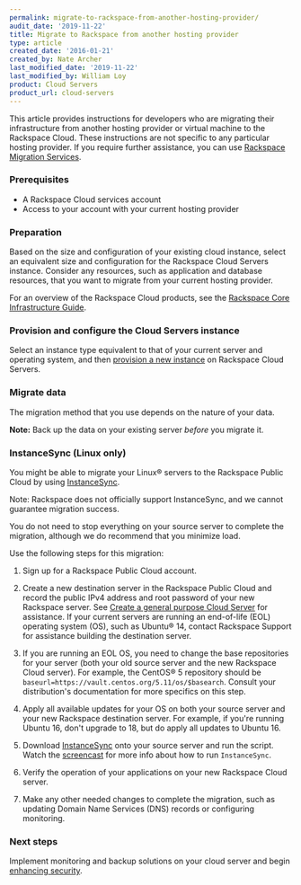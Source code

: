 ```yaml
---
permalink: migrate-to-rackspace-from-another-hosting-provider/
audit_date: '2019-11-22'
title: Migrate to Rackspace from another hosting provider
type: article
created_date: '2016-01-21'
created_by: Nate Archer
last_modified_date: '2019-11-22'
last_modified_by: William Loy
product: Cloud Servers
product_url: cloud-servers
---
```


This article provides instructions for developers who are migrating their infrastructure from another hosting provider or virtual machine to the Rackspace Cloud. These instructions are not specific to any particular hosting provider. If you require further assistance, you can use [Rackspace Migration Services](https://www.rackspace.com/migration).

### Prerequisites

-   A Rackspace Cloud services account
-   Access to your account with your current hosting provider

### Preparation

Based on the size and configuration of your existing cloud instance, select an equivalent size and configuration for the Rackspace Cloud Servers instance. Consider any resources, such as application and database resources, that you want to migrate from your current hosting provider.

For an overview of the Rackspace Cloud products, see the [Rackspace Core Infrastructure Guide](https://developer.rackspace.com/docs/user-guides/infrastructure/cloud-intro/cloud-tour/).

### Provision and configure the Cloud Servers instance

Select an instance type equivalent to that of your current server and operating system, and then [provision a new instance](/support/how-to/create-a-cloud-server) on Rackspace Cloud Servers.

### Migrate data

The migration method that you use depends on the nature of your data.

   **Note:** Back up the data on your existing server *before* you migrate it.

### InstanceSync (Linux only)

You might be able to migrate your Linux&reg; servers to the Rackspace
Public Cloud by using [InstanceSync](https://github.com/cloudnull/InstanceSync/).

   Note: Rackspace does not officially support InstanceSync, and we cannot 
   guarantee migration success.

You do not need to stop everything on your source server to complete the migration, although we do recommend that you minimize load. 

Use the following steps for this migration:

1. Sign up for a Rackspace Public Cloud account.

2. Create a new destination server in the Rackspace Public Cloud and record
   the public IPv4 address and root password of your new Rackspace server. See
   [Create a general purpose Cloud Server](/support/how-to/creating-a-general-purpose-cloud-server)
   for assistance. If your current servers are running an end-of-life (EOL)
   operating system (OS), such as Ubuntu&reg; 14, contact Rackspace Support for
   assistance building the destination server.

3. If you are running an EOL OS, you need to change the base repositories for your
   server (both your old source server and the new Rackspace Cloud server). For
   example, the CentOS&reg; 5 repository should be `baseurl=https://vault.centos.org/5.11/os/$basearch`.
   Consult your distribution's documentation for more specifics on this step.

4. Apply all available updates for your OS on both your source server and your
   new Rackspace destination server. For example, if you're running Ubuntu 16,
   don't upgrade to 18, but do apply all updates to Ubuntu 16.

5. Download [InstanceSync](https://github.com/cloudnull/InstanceSync/) onto your
   source server and run the script. Watch the [screencast](https://asciinema.org/a/1063)
   for more info about how to run `InstanceSync`.

6. Verify the operation of your applications on your new Rackspace Cloud server.

7. Make any other needed changes to complete the migration, such as updating
   Domain Name Services (DNS) records or configuring monitoring. 


### Next steps

Implement monitoring and backup solutions on your cloud server and begin [enhancing security](/support/how-to/configuring-basic-security).

